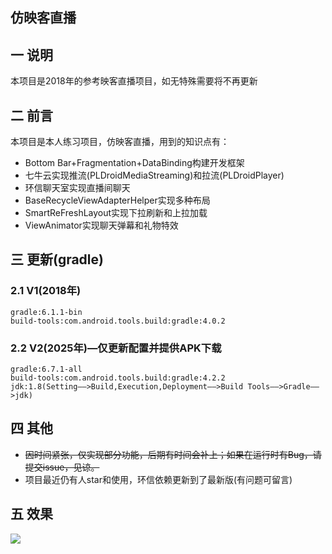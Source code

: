 ## 仿映客直播

## 一 说明

本项目是2018年的参考映客直播项目，如无特殊需要将不再更新

## 二 前言

本项目是本人练习项目，仿映客直播，用到的知识点有：  

- Bottom Bar+Fragmentation+DataBinding构建开发框架 
- 七牛云实现推流(PLDroidMediaStreaming)和拉流(PLDroidPlayer) 
- 环信聊天室实现直播间聊天
- BaseRecycleViewAdapterHelper实现多种布局
- SmartReFreshLayout实现下拉刷新和上拉加载
- ViewAnimator实现聊天弹幕和礼物特效

## 三 更新(gradle)

### 2.1 V1(2018年)

```
gradle:6.1.1-bin
build-tools:com.android.tools.build:gradle:4.0.2
```

### 2.2 V2(2025年)—仅更新配置并提供APK下载

```
gradle:6.7.1-all
build-tools:com.android.tools.build:gradle:4.2.2
jdk:1.8(Setting——>Build,Execution,Deployment——>Build Tools——>Gradle——>jdk)
```

## 四 其他
* ~~因时间紧张，仅实现部分功能，后期有时间会补上；如果在运行时有Bug，请提交issue，见谅。~~
* 项目最近仍有人star和使用，环信依赖更新到了最新版(有问题可留言)

## 五 效果 

![](https://fastly.jsdelivr.net/gh/PGzxc/Live@master/gif/live.gif)
